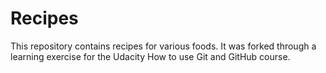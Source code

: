 # Recipes

This repository contains recipes for various foods. It was forked through a learning exercise 
for the Udacity How to use Git and GitHub course.
